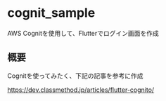 # cognit_sample

AWS Cognitを使用して、Flutterでログイン画面を作成

## 概要

Cognitを使ってみたく、下記の記事を参考に作成

https://dev.classmethod.jp/articles/flutter-cognito/
